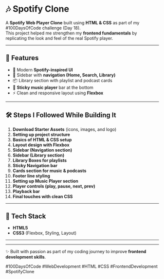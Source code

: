 # 🎶 Spotify Clone  

A **Spotify Web Player Clone** built using **HTML & CSS** as part of my #100DaysOfCode challenge (Day 18).  
This project helped me strengthen my **frontend fundamentals** by replicating the look and feel of the real Spotify player.  

---

## 🚀 Features  
- 🎨 Modern **Spotify-inspired UI**  
- 📂 Sidebar with **navigation (Home, Search, Library)**  
- 📦 Library section with playlist and podcast cards  
- 🎵 **Sticky music player** bar at the bottom  
- ⚡ Clean and responsive layout using **Flexbox**  

---

## 🛠️ Steps I Followed While Building It  
1. **Download Starter Assets** (icons, images, and logo)  
2. **Setting up project structure**  
3. **Basics of HTML & CSS setup**  
4. **Layout design with Flexbox**  
5. **Sidebar (Navigation section)**  
6. **Sidebar (Library section)**  
7. **Library Boxes for playlists**  
8. **Sticky Navigation bar**  
9. **Cards section for music & podcasts**  
10. **Footer line styling**  
11. **Setting up Music Player section**  
12. **Player controls (play, pause, next, prev)**  
13. **Playback bar**  
14. **Final touches with clean CSS**

---

## 📌 Tech Stack  
- **HTML5**  
- **CSS3** (Flexbox, Styling, Layout)  

---
---

✨ Built with passion as part of my coding journey to improve **frontend development skills**.  

#100DaysOfCode #WebDevelopment #HTML #CSS #FrontendDevelopment #SpotifyClone  

